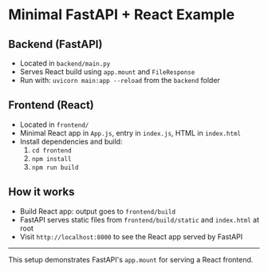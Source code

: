 # Minimal FastAPI + React Example

## Backend (FastAPI)
- Located in `backend/main.py`
- Serves React build using `app.mount` and `FileResponse`
- Run with: `uvicorn main:app --reload` from the `backend` folder

## Frontend (React)
- Located in `frontend/`
- Minimal React app in `App.js`, entry in `index.js`, HTML in `index.html`
- Install dependencies and build:
  1. `cd frontend`
  2. `npm install`
  3. `npm run build`

## How it works
- Build React app: output goes to `frontend/build`
- FastAPI serves static files from `frontend/build/static` and `index.html` at root
- Visit `http://localhost:8000` to see the React app served by FastAPI

---
This setup demonstrates FastAPI's `app.mount` for serving a React frontend.
